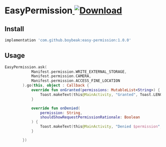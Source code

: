# EasyPermission[ ![Download](https://api.bintray.com/packages/boybeak/nulldreams/easy-permission/images/download.svg?version=1.0.0) ](https://bintray.com/boybeak/nulldreams/easy-permission/1.0.0/link)
## Install

```groovy
implementation 'com.github.boybeak:easy-permission:1.0.0'
```

## Usage

```kotlin
EasyPermission.ask(
            Manifest.permission.WRITE_EXTERNAL_STORAGE,
            Manifest.permission.CAMERA,
            Manifest.permission.ACCESS_FINE_LOCATION
        ).go(this, object : Callback {
            override fun onGranted(permissions: MutableList<String>) {
                Toast.makeText(this@MainActivity, "Granted", Toast.LENGTH_SHORT).show()
            }

            override fun onDenied(
                permission: String,
                shouldShowRequestPermissionRationale: Boolean
            ) {
                Toast.makeText(this@MainActivity, "Denied $permission", Toast.LENGTH_SHORT).show()
            }

        })
```

